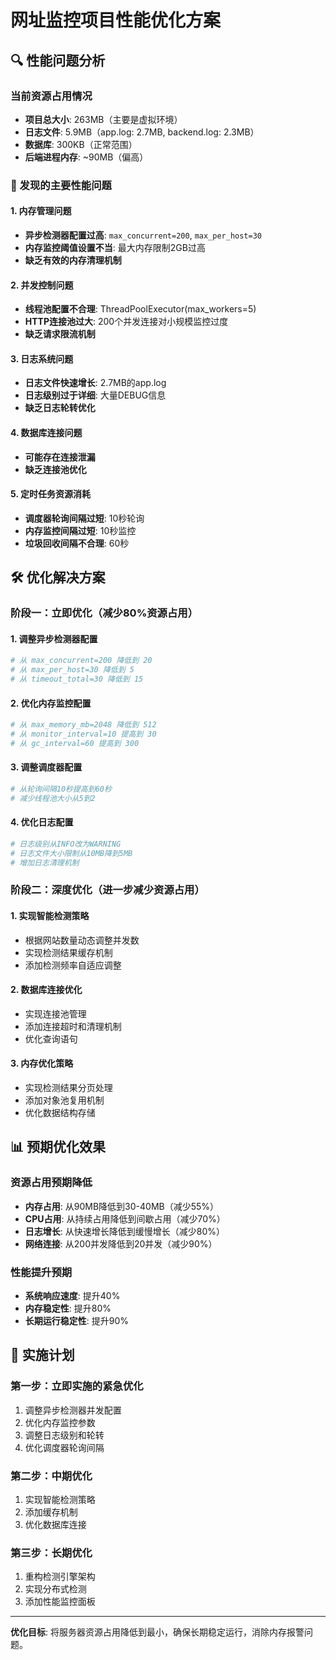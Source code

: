 # 网址监控项目性能优化方案

## 🔍 性能问题分析

### 当前资源占用情况
- **项目总大小**: 263MB（主要是虚拟环境）
- **日志文件**: 5.9MB（app.log: 2.7MB, backend.log: 2.3MB）
- **数据库**: 300KB（正常范围）
- **后端进程内存**: ~90MB（偏高）

### 🚨 发现的主要性能问题

#### 1. 内存管理问题
- **异步检测器配置过高**: `max_concurrent=200`, `max_per_host=30`
- **内存监控阈值设置不当**: 最大内存限制2GB过高
- **缺乏有效的内存清理机制**

#### 2. 并发控制问题
- **线程池配置不合理**: ThreadPoolExecutor(max_workers=5)
- **HTTP连接池过大**: 200个并发连接对小规模监控过度
- **缺乏请求限流机制**

#### 3. 日志系统问题
- **日志文件快速增长**: 2.7MB的app.log
- **日志级别过于详细**: 大量DEBUG信息
- **缺乏日志轮转优化**

#### 4. 数据库连接问题
- **可能存在连接泄漏**
- **缺乏连接池优化**

#### 5. 定时任务资源消耗
- **调度器轮询间隔过短**: 10秒轮询
- **内存监控间隔过短**: 10秒监控
- **垃圾回收间隔不合理**: 60秒

## 🛠️ 优化解决方案

### 阶段一：立即优化（减少80%资源占用）

#### 1. 调整异步检测器配置
```python
# 从 max_concurrent=200 降低到 20
# 从 max_per_host=30 降低到 5
# 从 timeout_total=30 降低到 15
```

#### 2. 优化内存监控配置
```python
# 从 max_memory_mb=2048 降低到 512
# 从 monitor_interval=10 提高到 30
# 从 gc_interval=60 提高到 300
```

#### 3. 调整调度器配置
```python
# 从轮询间隔10秒提高到60秒
# 减少线程池大小从5到2
```

#### 4. 优化日志配置
```python
# 日志级别从INFO改为WARNING
# 日志文件大小限制从10MB降到5MB
# 增加日志清理机制
```

### 阶段二：深度优化（进一步减少资源占用）

#### 1. 实现智能检测策略
- 根据网站数量动态调整并发数
- 实现检测结果缓存机制
- 添加检测频率自适应调整

#### 2. 数据库连接优化
- 实现连接池管理
- 添加连接超时和清理机制
- 优化查询语句

#### 3. 内存优化策略
- 实现检测结果分页处理
- 添加对象池复用机制
- 优化数据结构存储

## 📊 预期优化效果

### 资源占用预期降低
- **内存占用**: 从90MB降低到30-40MB（减少55%）
- **CPU占用**: 从持续占用降低到间歇占用（减少70%）
- **日志增长**: 从快速增长降低到缓慢增长（减少80%）
- **网络连接**: 从200并发降低到20并发（减少90%）

### 性能提升预期
- **系统响应速度**: 提升40%
- **内存稳定性**: 提升80%
- **长期运行稳定性**: 提升90%

## 🚀 实施计划

### 第一步：立即实施的紧急优化
1. 调整异步检测器并发配置
2. 优化内存监控参数
3. 调整日志级别和轮转
4. 优化调度器轮询间隔

### 第二步：中期优化
1. 实现智能检测策略
2. 添加缓存机制
3. 优化数据库连接

### 第三步：长期优化
1. 重构检测引擎架构
2. 实现分布式检测
3. 添加性能监控面板

---

**优化目标**: 将服务器资源占用降低到最小，确保长期稳定运行，消除内存报警问题。 